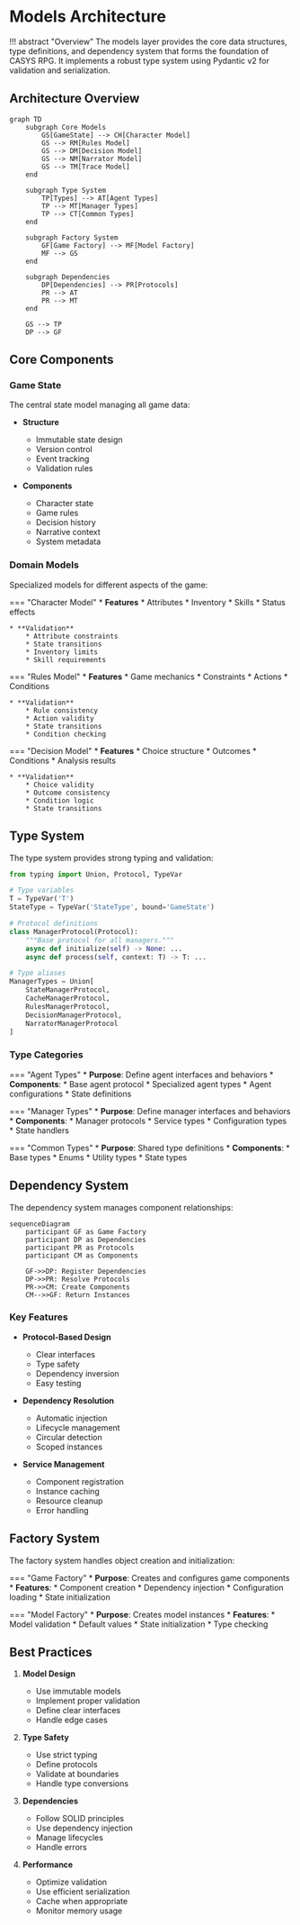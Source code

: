 # Models Architecture

!!! abstract "Overview"
    The models layer provides the core data structures, type definitions, and dependency system that forms the foundation of CASYS RPG. It implements a robust type system using Pydantic v2 for validation and serialization.

## Architecture Overview

```mermaid
graph TD
    subgraph Core Models
        GS[GameState] --> CH[Character Model]
        GS --> RM[Rules Model]
        GS --> DM[Decision Model]
        GS --> NM[Narrator Model]
        GS --> TM[Trace Model]
    end
    
    subgraph Type System
        TP[Types] --> AT[Agent Types]
        TP --> MT[Manager Types]
        TP --> CT[Common Types]
    end
    
    subgraph Factory System
        GF[Game Factory] --> MF[Model Factory]
        MF --> GS
    end
    
    subgraph Dependencies
        DP[Dependencies] --> PR[Protocols]
        PR --> AT
        PR --> MT
    end
    
    GS --> TP
    DP --> GF
```

## Core Components

### Game State

The central state model managing all game data:

* **Structure**
    * Immutable state design
    * Version control
    * Event tracking
    * Validation rules

* **Components**
    * Character state
    * Game rules
    * Decision history
    * Narrative context
    * System metadata

### Domain Models

Specialized models for different aspects of the game:

=== "Character Model"
    * **Features**
        * Attributes
        * Inventory
        * Skills
        * Status effects
    
    * **Validation**
        * Attribute constraints
        * State transitions
        * Inventory limits
        * Skill requirements

=== "Rules Model"
    * **Features**
        * Game mechanics
        * Constraints
        * Actions
        * Conditions
    
    * **Validation**
        * Rule consistency
        * Action validity
        * State transitions
        * Condition checking

=== "Decision Model"
    * **Features**
        * Choice structure
        * Outcomes
        * Conditions
        * Analysis results
    
    * **Validation**
        * Choice validity
        * Outcome consistency
        * Condition logic
        * State transitions

## Type System

The type system provides strong typing and validation:

```python
from typing import Union, Protocol, TypeVar

# Type variables
T = TypeVar('T')
StateType = TypeVar('StateType', bound='GameState')

# Protocol definitions
class ManagerProtocol(Protocol):
    """Base protocol for all managers."""
    async def initialize(self) -> None: ...
    async def process(self, context: T) -> T: ...

# Type aliases
ManagerTypes = Union[
    StateManagerProtocol,
    CacheManagerProtocol,
    RulesManagerProtocol,
    DecisionManagerProtocol,
    NarratorManagerProtocol
]
```

### Type Categories

=== "Agent Types"
    * **Purpose**: Define agent interfaces and behaviors
    * **Components**:
        * Base agent protocol
        * Specialized agent types
        * Agent configurations
        * State definitions

=== "Manager Types"
    * **Purpose**: Define manager interfaces and behaviors
    * **Components**:
        * Manager protocols
        * Service types
        * Configuration types
        * State handlers

=== "Common Types"
    * **Purpose**: Shared type definitions
    * **Components**:
        * Base types
        * Enums
        * Utility types
        * State types

## Dependency System

The dependency system manages component relationships:

```mermaid
sequenceDiagram
    participant GF as Game Factory
    participant DP as Dependencies
    participant PR as Protocols
    participant CM as Components
    
    GF->>DP: Register Dependencies
    DP->>PR: Resolve Protocols
    PR->>CM: Create Components
    CM-->>GF: Return Instances
```

### Key Features

* **Protocol-Based Design**
    * Clear interfaces
    * Type safety
    * Dependency inversion
    * Easy testing

* **Dependency Resolution**
    * Automatic injection
    * Lifecycle management
    * Circular detection
    * Scoped instances

* **Service Management**
    * Component registration
    * Instance caching
    * Resource cleanup
    * Error handling

## Factory System

The factory system handles object creation and initialization:

=== "Game Factory"
    * **Purpose**: Creates and configures game components
    * **Features**:
        * Component creation
        * Dependency injection
        * Configuration loading
        * State initialization

=== "Model Factory"
    * **Purpose**: Creates model instances
    * **Features**:
        * Model validation
        * Default values
        * State initialization
        * Type checking

## Best Practices

1. **Model Design**
    * Use immutable models
    * Implement proper validation
    * Define clear interfaces
    * Handle edge cases

2. **Type Safety**
    * Use strict typing
    * Define protocols
    * Validate at boundaries
    * Handle type conversions

3. **Dependencies**
    * Follow SOLID principles
    * Use dependency injection
    * Manage lifecycles
    * Handle errors

4. **Performance**
    * Optimize validation
    * Use efficient serialization
    * Cache when appropriate
    * Monitor memory usage
